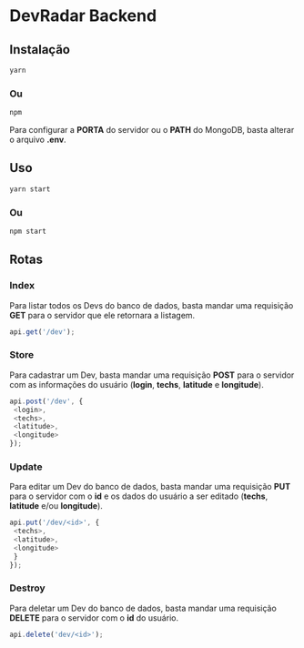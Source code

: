 # DevRadar Backend

## Instalação

```bash
yarn
```

### Ou

```bash
npm
```

Para configurar a **PORTA** do servidor ou o **PATH** do MongoDB, basta alterar o arquivo **.env**.

## Uso

```bash
yarn start
```

### Ou

```bash
npm start
```

## Rotas

### Index

Para listar todos os Devs do banco de dados, basta mandar uma requisição **GET** para o servidor que ele retornara a listagem.

```javascript
api.get('/dev');
```

### Store

Para cadastrar um Dev, basta mandar uma requisição **POST** para o servidor com as informações do usuário (**login**, **techs**, **latitude** e **longitude**).

```javascript
api.post('/dev', {
 <login>,
 <techs>,
 <latitude>,
 <longitude>
});
```

### Update

Para editar um Dev do banco de dados, basta mandar uma requisição **PUT** para o servidor com o **id** e os dados do usuário a ser editado (**techs**, **latitude** e/ou **longitude**).

```javascript
api.put('/dev/<id>', {
 <techs>,
 <latitude>,
 <longitude>
 }
});
```

### Destroy

Para deletar um Dev do banco de dados, basta mandar uma requisição **DELETE** para o servidor com o **id** do usuário.

```javascript
api.delete('dev/<id>');
```
